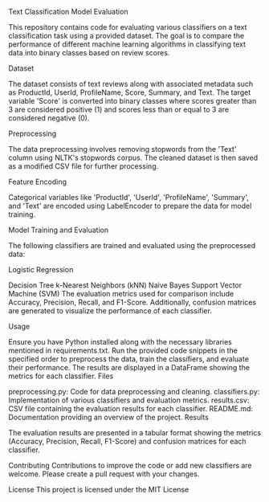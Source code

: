 Text Classification Model Evaluation

This repository contains code for evaluating various classifiers on a text classification task using a provided dataset. The goal is to compare the performance of different machine learning algorithms in classifying text data into binary classes based on review scores.

Dataset

The dataset consists of text reviews along with associated metadata such as ProductId, UserId, ProfileName, Score, Summary, and Text. The target variable 'Score' is converted into binary classes where scores greater than 3 are considered positive (1) and scores less than or equal to 3 are considered negative (0).

Preprocessing

The data preprocessing involves removing stopwords from the 'Text' column using NLTK's stopwords corpus. The cleaned dataset is then saved as a modified CSV file for further processing.

Feature Encoding

Categorical variables like 'ProductId', 'UserId', 'ProfileName', 'Summary', and 'Text' are encoded using LabelEncoder to prepare the data for model training.

Model Training and Evaluation

The following classifiers are trained and evaluated using the preprocessed data:

Logistic Regression

Decision Tree
k-Nearest Neighbors (kNN)
Naive Bayes
Support Vector Machine (SVM)
The evaluation metrics used for comparison include Accuracy, Precision, Recall, and F1-Score. Additionally, confusion matrices are generated to visualize the performance of each classifier.

Usage

Ensure you have Python installed along with the necessary libraries mentioned in requirements.txt.
Run the provided code snippets in the specified order to preprocess the data, train the classifiers, and evaluate their performance.
The results are displayed in a DataFrame showing the metrics for each classifier.
Files

preprocessing.py: Code for data preprocessing and cleaning.
classifiers.py: Implementation of various classifiers and evaluation metrics.
results.csv: CSV file containing the evaluation results for each classifier.
README.md: Documentation providing an overview of the project.
Results

The evaluation results are presented in a tabular format showing the metrics (Accuracy, Precision, Recall, F1-Score) and confusion matrices for each classifier.

Contributing
Contributions to improve the code or add new classifiers are welcome. Please create a pull request with your changes.

License
This project is licensed under the MIT License
